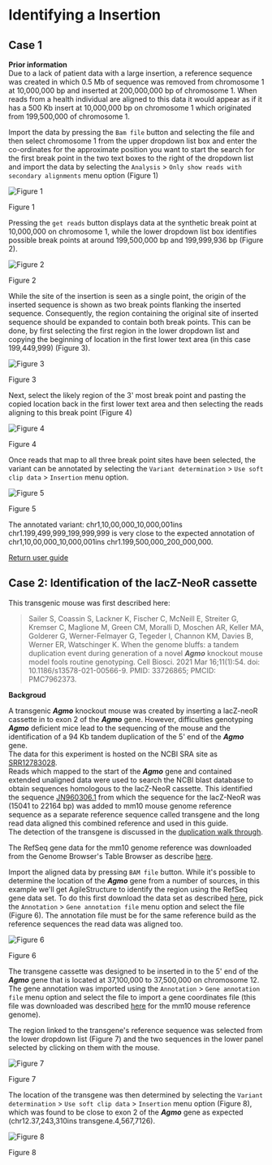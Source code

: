 # Identifying a Insertion

## Case 1

__Prior information__  
Due to a lack of patient data with a large insertion, a reference sequence was created in which 0.5 Mb of sequence was removed from chromosome 1 at 10,000,000 bp and inserted at 200,000,000 bp of chromosome 1. When reads from a health individual are aligned to this data it would appear as if it has a 500 Kb insert at 10,000,000 bp on chromosome 1 which originated from 199,500,000 of chromosome 1. 

Import the data by pressing the ```Bam file``` button and selecting the file and then select chromosome 1 from the upper dropdown list box and enter the co-ordinates for the approximate position you want to start the search for the first break point in the  two text boxes to the right of the dropdown list and import the data by selecting the ```Analysis``` > ```Only show reads with secondary alignments``` menu option (Figure 1)

![Figure 1](images/examples/figure1ins.jpg)

Figure 1

Pressing the ```get reads``` button displays data at the synthetic break point at 10,000,000 on chromosome 1, while the lower dropdown list box identifies possible break points at around 199,500,000 bp and 199,999,936 bp (Figure 2).   

![Figure 2](images/examples/figure2ins.jpg)

Figure 2

While the site of the insertion is seen as a single point, the origin of the inserted sequence is shown as two break points flanking the inserted sequence. Consequently, the region containing the original site of inserted sequence should be expanded to contain both break points. This can be done, by first selecting the first region in the lower dropdown list and copying the beginning of location in the first lower text area (in this case 199,449,999) (Figure 3). 

![Figure 3](images/examples/figure3ins.jpg)

Figure 3

Next, select the likely region of the 3' most break point and pasting the copied location back in the first lower text area and then selecting the reads aligning to this break point (Figure 4)

![Figure 4](images/examples/figure4ins.jpg)

Figure 4

Once reads that map to all three break point sites have been selected, the variant can be annotated by selecting the ```Variant determination``` > ```Use soft clip data``` > ```Insertion``` menu option.

![Figure 5](images/examples/figure5ins.jpg)

Figure 5

The annotated variant: chr1,10,00,000_10,000,001ins chr1.199,499,999_199,999,999 is very close to the expected annotation of chr1,10,00,000_10,000,001ins chr1.199,500,000_200_000,000. 

[Return user guide](README.md#insertion)

## Case 2: Identification of the lacZ-NeoR cassette

This transgenic mouse was first described here:

> Sailer S, Coassin S, Lackner K, Fischer C, McNeill E, Streiter G, Kremser C, Maglione M, Green CM, Moralli D, Moschen AR, Keller MA, Golderer G, Werner-Felmayer G, Tegeder I, Channon KM, Davies B, Werner ER, Watschinger K. When the genome bluffs: a tandem duplication event during generation of a novel ___Agmo___ knockout mouse model fools routine genotyping. Cell Biosci. 2021 Mar 16;11(1):54. doi: 10.1186/s13578-021-00566-9. PMID: 33726865; PMCID: PMC7962373.

__Backgroud__

A transgenic ___Agmo___ knockout mouse was created by inserting a lacZ-neoR cassette in to exon 2 of the ___Agmo___ gene. However, difficulties genotyping ___Agmo___ deficient mice lead to the sequencing of the mouse and the identification of a 94 Kb tandem duplication of the 5' end of the ___Agmo___ gene.  
The data for this experiment is hosted on the NCBI SRA site as [SRR12783028](https://www.ncbi.nlm.nih.gov/sra/?term=SRR9982133).  
Reads which mapped to the start of the ___Agmo___ gene and contained extended unaligned data were used to search the NCBI blast database to obtain sequences homologous to the lacZ-NeoR cassette. This identified the sequence [JN960306.1](https://www.ncbi.nlm.nih.gov/nucleotide/JN960306.1?report=genbank&log$=nuclalign&blast_rank=3&RID=TWZMA063013) from which the sequence for the lacZ-NeoR was (15041 to 22164 bp) was added to mm10 mouse genome reference sequence as a separate reference sequence called transgene and the long read data aligned this combined reference and used in this guide.  
The detection of the transgene is discussed in the [duplication walk through](duplication.md).

The RefSeq gene data for the mm10 genome reference was downloaded from the Genome Browser's Table Browser as describe [here](downloadingOptionalFiles.md).

Import the aligned data by pressing ```BAM file``` button. While it's possible to determine the location of the ___Agmo___ gene from a number of sources, in this example we'll get AgileStructure to identify the region using the RefSeq gene data set. To do this first download the data set as described [here](downloadingOptionalFiles.md), pick the ```Annotation``` > ```Gene annotation file``` menu option and select the file (Figure 6). The annotation file must be for the same reference build as the reference sequences the read data was aligned too.

![Figure 6](images/examples/figure1dup2.jpg)

Figure 6

The transgene cassette was designed to be inserted in to the 5' end of the ___Agmo___ gene that is located at 37,100,000 to 37,500,000 on chromosome 12. The gene annotation was imported using the ```Annotation``` > ```Gene annotation file``` menu option and select the file to import a gene coordinates file (this file was downloaded was described [here](downloadingOptionalFiles.md) for the mm10 mouse reference genome).

The region linked to the transgene's reference sequence was selected from the lower dropdown list (Figure 7) and the two sequences in the lower panel selected by clicking on them with the mouse. 

![Figure 7](images/examples/figure8dup2.jpg)

Figure 7

The location of the transgene was then determined by selecting the ```Variant determination``` > ```Use soft clip data``` > ```Insertion``` menu option (Figure 8), which was found to be close to exon 2 of the ___Agmo___ gene as expected (chr12.37,243,310ins transgene.4,567,7126).

![Figure 8](images/examples/figure9dup2.jpg)

Figure 8
